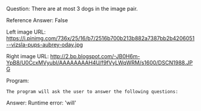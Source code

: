 Question: There are at most 3 dogs in the image pair.

Reference Answer: False

Left image URL: https://i.pinimg.com/736x/25/16/b7/2516b700b213b882a7387bb2b4206051--vizsla-pups-aubrey-oday.jpg

Right image URL: http://2.bp.blogspot.com/-JB0H6m-YpB8/U0CcxMVyubI/AAAAAAAAH4U/f9fVyLWqWRM/s1600/DSCN1988.JPG

Program:

```
The program will ask the user to answer the following questions:
```
Answer: Runtime error: 'will'

